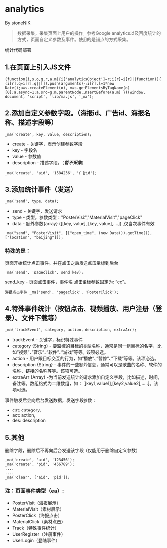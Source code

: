# analytics
By stoneNIK

> 数据采集，采集页面上用户的操作，参考Google analytics以及百度统计的方式，页面自定义参数及事件。使用的是锚点的方式采集。

统计代码部署

## 1.在页面上引入JS文件
```
(function(i,s,o,g,r,a,m){i['analyticsObject']=r;i[r]=i[r]||function(){ (i[r].q=i[r].q||[]).push(arguments)};i[r].l=1*new Date();a=s.createElement(o), m=s.getElementsByTagName(o)[0];a.async=1;a.src=g;m.parentNode.insertBefore(a,m) })(window, document, 'script', 'lib/ma.js', '_ma');
```
## 2.添加自定义参数字段。（海报id、广告id、海报名称、描述字段等）
```
_ma('create', key, value, description);
```
* create - 关键字，表示创建参数字段 
* key - 字段名
* value - 参数值
* description - 描述字段，（***暂不采集***）
```
_ma('create', 'aid', '1584236', '广告id');
```
## 3.添加统计事件（发送）
```
_ma('send', type, data);
```

* send - 关键字，发送请求
* type - 类型。参数类型："PosterVisit","MaterialVisit","pageClick"
* data - 额外参数{array} ([[key, value], [key, value],....]) ,仅当次事件有效

```
_ma("send", "PosterVisit", [["open_time", (new Date()).getTime()], ["location", "beijing"]]);
```
### 特殊的是：
页面开始统计点击事件。并在点击之后发送点击坐标到后台
```
_ma('send', 'pageclick', send_key);
```
send_key - 页面点击事件，事件名
点击坐标参数固定为: “cc”。
```
海报点击事件 _ma('send', 'pageclick', 'PosterClick');
```
## 4.特殊事件统计（按钮点击、视频播放、用户注册（登录）、文件下载等）
```
_ma('trackEvent', category, action, description, extraArr);
```
* trackEvent - 关键字，标识特殊事件 
* category {String} - 要监控的目标的类型名称，通常是同一组目标的名字，比如”视频”、”音乐”、”软件”、”游戏”等等。该项必选。
* action - 用户跟目标交互的行为，如”播放”、”暂停”、”下载”等等。该项必选。
* description {String} - 事件的一些额外信息，通常可以是歌曲的名称、软件的名称、链接的名称等等。该项可选。
* extraArr {Array} -为当前发送统计的请求添加自定义字段，比如描述，时间，备注等。数组格式为二维数组，如： [[key1,value1],[key2,value2],.....]。该项可选。

事件触发后会向后台发送数据，发送字段参数：
* cat: category, 
* act: action, 
* des: description

## 5.其他
删除字段，删除后不再向后台发送该字段（仅能用于删除自定义参数）
```
_ma('create', 'aid', '123456');
_ma('create', 'pid', '456789');
....
....
_ma('clear', ['aid', 'pid']); 
```

### 注：页面事件类型（ea）:
* PosterVisit（海报展示）
* MaterialVisit（素材展示）
* PosterClick（海报点击）
* MaterialClick（素材点击）
* Track（特殊事件统计）
* UserRegister（注册事件）
* UserLogin（登陆事件）
